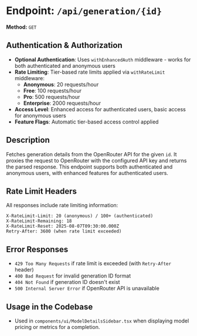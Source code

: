 # Endpoint: `/api/generation/{id}`

**Method:** `GET`

## Authentication & Authorization

- **Optional Authentication**: Uses `withEnhancedAuth` middleware - works for both authenticated and anonymous users
- **Rate Limiting**: Tier-based rate limits applied via `withRateLimit` middleware:
  - **Anonymous**: 20 requests/hour
  - **Free**: 100 requests/hour
  - **Pro**: 500 requests/hour
  - **Enterprise**: 2000 requests/hour
- **Access Level**: Enhanced access for authenticated users, basic access for anonymous users
- **Feature Flags**: Automatic tier-based access control applied

## Description

Fetches generation details from the OpenRouter API for the given `id`. It proxies the request to OpenRouter with the configured API key and returns the parsed response. This endpoint supports both authenticated and anonymous users, with enhanced features for authenticated users.

## Rate Limit Headers

All responses include rate limiting information:

```
X-RateLimit-Limit: 20 (anonymous) / 100+ (authenticated)
X-RateLimit-Remaining: 18
X-RateLimit-Reset: 2025-08-07T09:30:00.000Z
Retry-After: 3600 (when rate limit exceeded)
```

## Error Responses

- `429 Too Many Requests` if rate limit is exceeded (with `Retry-After` header)
- `400 Bad Request` for invalid generation ID format
- `404 Not Found` if generation ID doesn't exist
- `500 Internal Server Error` if OpenRouter API is unavailable

## Usage in the Codebase

- Used in `components/ui/ModelDetailsSidebar.tsx` when displaying model pricing or metrics for a completion.
